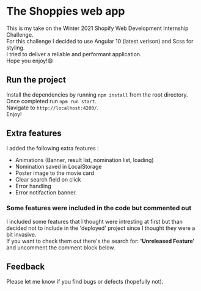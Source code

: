 # The Shoppies web app

This is my take on the Winter 2021 Shopify Web Development Internship Challenge.<br>
For this challenge I decided to use Angular 10 (latest verison) and Scss for styling.<br>
I tried to deliver a reliable and performant application.<br>
Hope you enjoy!😄

## Run the project

Install the dependencies by running `npm install` from the root directory.<br>
Once completed run `npm run start`.<br>
Navigate to `http://localhost:4200/`.<br>
Enjoy!

## Extra features

I added the following extra features :
- Animations (Banner, result list, nomination list, loading)
- Nomination saved in LocalStorage
- Poster image to the movie card 
- Clear search field on click
- Error handling 
- Error notifaction banner.

### Some features were included in the code but commented out
I included some features that I thought were intresting at first but than decided not to include in the 'deployed' project since I thought they were a bit invasive.<br>
If you want to check them out there's the search for: **'Unreleased Feature'** and uncomment the comment block below.

## Feedback
Please let me know if you find bugs or defects (hopefully not). 

